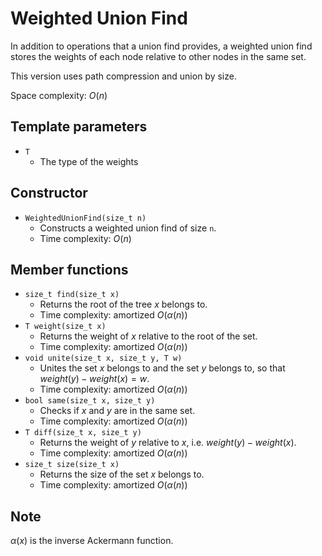 # Weighted Union Find

In addition to operations that a union find provides, a weighted union find stores the weights of each node relative to other nodes in the same set.

This version uses path compression and union by size.

Space complexity: $O(n)$

## Template parameters

- `T`
    - The type of the weights

## Constructor

- `WeightedUnionFind(size_t n)`
    - Constructs a weighted union find of size `n`.
    - Time complexity: $O(n)$

## Member functions

- `size_t find(size_t x)`
    - Returns the root of the tree $x$ belongs to.
    - Time complexity: $\mathrm{amortized}\ O(\alpha(n))$
- `T weight(size_t x)`
    - Returns the weight of $x$ relative to the root of the set.
    - Time complexity: $\mathrm{amortized}\ O(\alpha(n))$
- `void unite(size_t x, size_t y, T w)`
    - Unites the set $x$ belongs to and the set $y$ belongs to, so that $weight(y) - weight(x) = w$.
    - Time complexity: $\mathrm{amortized}\ O(\alpha(n))$
- `bool same(size_t x, size_t y)`
    - Checks if $x$ and $y$ are in the same set.
    - Time complexity: $\mathrm{amortized}\ O(\alpha(n))$
- `T diff(size_t x, size_t y)`
    - Returns the weight of $y$ relative to $x$, i.e. $weight(y) - weight(x)$.
    - Time complexity: $\mathrm{amortized}\ O(\alpha(n))$
- `size_t size(size_t x)`
    - Returns the size of the set $x$ belongs to.
    - Time complexity: $\mathrm{amortized}\ O(\alpha(n))$

## Note

$\alpha(x)$ is the inverse Ackermann function.